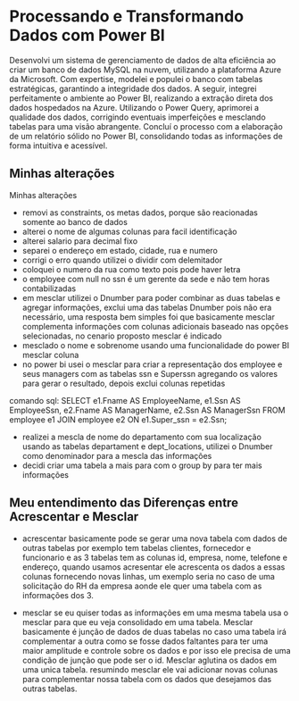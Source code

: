 # Processando e Transformando Dados com Power BI
Desenvolvi um sistema de gerenciamento de dados de alta eficiência ao criar um banco de dados MySQL na nuvem, utilizando a plataforma Azure da Microsoft. Com expertise, modelei e populei o banco com tabelas estratégicas, garantindo a integridade dos dados. A seguir, integrei perfeitamente o ambiente ao Power BI, realizando a extração direta dos dados hospedados na Azure. Utilizando o Power Query, aprimorei a qualidade dos dados, corrigindo eventuais imperfeições e mesclando tabelas para uma visão abrangente. Concluí o processo com a elaboração de um relatório sólido no Power BI, consolidando todas as informações de forma intuitiva e acessível.

## Minhas alterações
Minhas alterações

- removi as constraints, os metas dados, porque são reacionadas somente ao banco de dados
- alterei o nome de algumas colunas para facil identificação
- alterei salario para decimal fixo
- separei o endereço em estado, cidade, rua e numero
- corrigi o erro quando utilizei o dividir com delemitador
- coloquei o numero da rua como texto pois pode haver letra
- o employee com null no ssn é um gerente da sede e não tem horas contabilizadas
- em mesclar utilizei o Dnumber para poder combinar as duas tabelas e agregar informações, exclui uma das tabelas Dnumber pois não era necessário, uma resposta bem simples foi que basicamente mesclar complementa informações com colunas adicionais baseado nas opções selecionadas, no cenario proposto mesclar é indicado
- mesclado o nome e sobrenome usando uma funcionalidade do power BI mesclar coluna
- no power bi usei o mesclar para criar a representação dos employee e seus managers com as tabelas ssn e Superssn agregando os valores para gerar o resultado, depois exclui colunas repetidas

comando sql:
SELECT
  e1.Fname AS EmployeeName,
  e1.Ssn AS EmployeeSsn,
  e2.Fname AS ManagerName,
  e2.Ssn AS ManagerSsn
FROM
  employee e1
JOIN
  employee e2 ON e1.Super_ssn = e2.Ssn;

- realizei a mescla de nome do departamento com sua localização usando as tabelas departament e dept_locations, utilizei o Dnumber como denominador para a mescla das informações
- decidi criar uma tabela a mais para com o group by para ter mais informações

## Meu entendimento das Diferenças entre Acrescentar e Mesclar
- acrescentar basicamente pode se gerar uma nova tabela com dados de outras tabelas por exemplo tem tabelas clientes, fornecedor e funcionario e as 3 tabelas tem as colunas id, empresa, nome, telefone e endereço, quando usamos acresentar ele acrescenta os dados a essas colunas fornecendo novas linhas, um exemplo seria no caso de uma solicitação do RH da empresa aonde ele quer uma tabela com as informações dos 3.

- mesclar se eu quiser todas as informações em uma mesma tabela usa o mesclar para que eu veja consolidado em uma tabela. Mesclar basicamente é junção de dados de duas tabelas no caso uma tabela irá complementar a outra como se fosse dados faltantes para ter uma maior amplitude e controle sobre os dados e por isso ele precisa de uma condição de junção que pode ser o id. Mesclar aglutina os dados em uma unica tabela. resumindo mesclar ele vai adicionar novas colunas para complementar nossa tabela com os dados que desejamos das outras tabelas.